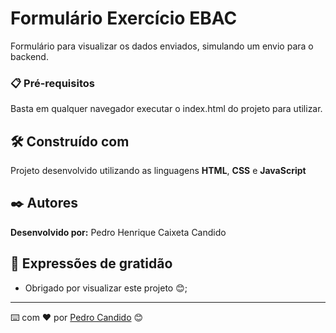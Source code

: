 # Formulário Exercício EBAC

Formulário para visualizar os dados enviados, simulando um envio para o backend.

### 📋 Pré-requisitos

Basta em qualquer navegador executar o index.html do projeto para utilizar.

## 🛠️ Construído com

Projeto desenvolvido utilizando as linguagens **HTML**, **CSS** e **JavaScript**

## ✒️ Autores

**Desenvolvido por:** Pedro Henrique Caixeta Candido

## 🎁 Expressões de gratidão

* Obrigado por visualizar este projeto 😊;

  
---
⌨️ com ❤️ por [Pedro Candido](https://github.com/pedrohcandido) 😊
